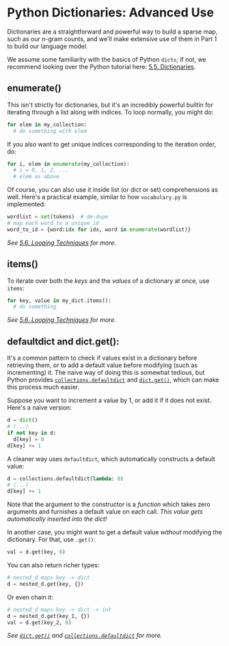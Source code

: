 # Python Dictionaries: Advanced Use

Dictionaries are a straightforward and powerful way to build a sparse map, such as our n-gram counts, and we'll make extensive use of them in Part 1 to build our language model.

We assume some familiarity with the basics of Python `dicts`; if not, we recommend looking over the Python tutorial here: [5.5. Dictionaries](https://docs.python.org/3/tutorial/datastructures.html#dictionaries).

## enumerate()

This isn't strictly for dictionaries, but it's an incredibly powerful builtin for iterating through a list along with indices. To loop normally, you might do:
```python
for elem in my_collection:
  # do something with elem
```
If you also want to get unique indices corresponding to the iteration order, do:
```python
for i, elem in enumerate(my_collection):
  # i = 0, 1, 2, ...
  # elem as above
```

Of course, you can also use it inside list (or dict or set) comprehensions as well. Here's a practical example, similar to how `vocabulary.py` is implemented:
```python
wordlist = set(tokens)  # de-dupe
# map each word to a unique id
word_to_id = {word:idx for idx, word in enumerate(wordlist)}
```

*See [5.6. Looping Techniques](https://docs.python.org/3/tutorial/datastructures.html#looping-techniques) for more.*

## items()

To iterate over both the *keys* and the *values* of a dictionary at once, use `items`:
```python
for key, value in my_dict.items():
  # do something
```

*See [5.6. Looping Techniques](https://docs.python.org/3/tutorial/datastructures.html#looping-techniques) for more.*

## defaultdict and dict.get():

It's a common pattern to check if values exist in a dictionary before retrieving them, or to add a default value before modifying (such as incrementing) it. The naive way of doing this is somewhat tedious, but Python provides [`collections.defaultdict`](https://docs.python.org/3.6/library/collections.html#collections.defaultdict) and [`dict.get()`](https://docs.python.org/3/library/stdtypes.html#dict.get), which can make this process much easier.

Suppose you want to increment a value by 1, or add it if it does not exist. Here's a naive version:
```python
d = dict()
# (...)
if not key in d:
  d[key] = 0
d[key] += 1
```
A cleaner way uses `defaultdict`, which automatically constructs a default value:
```python
d = collections.defaultdict(lambda: 0)
# (...)
d[key] += 1
```
Note that the argument to the constructor is a *function* which takes zero arguments and furnishes a default value on each call. *This value gets automatically inserted into the dict!*

In another case, you might want to get a default value *without* modifying the dictionary. For that, use `.get()`:
```python
val = d.get(key, 0)
```
You can also return richer types:
```python
# nested_d maps key -> dict
d = nested_d.get(key, {})
```
Or even chain it:
```python
# nested_d maps key -> dict -> int
d = nested_d.get(key_1, {})
val = d.get(key_2, 0)
```

*See [`dict.get()`](https://docs.python.org/3/library/stdtypes.html#dict.get) and [`collections.defaultdict`](https://docs.python.org/3.6/library/collections.html#collections.defaultdict) for more.*

